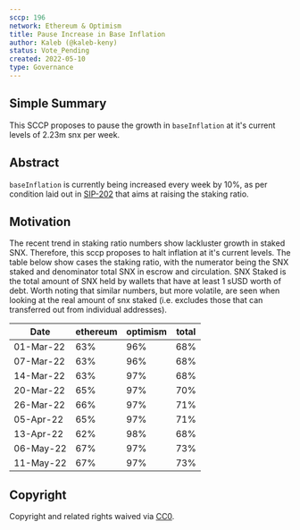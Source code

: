 ```yaml
---
sccp: 196
network: Ethereum & Optimism
title: Pause Increase in Base Inflation
author: Kaleb (@kaleb-keny)
status: Vote_Pending
created: 2022-05-10
type: Governance
---
```


## Simple Summary

<!--"If you can't explain it simply, you don't understand it well enough." Provide a simplified and layman-accessible explanation of the SCCP.-->

This SCCP proposes to pause the growth in `baseInflation` at it's current levels of 2.23m snx per week.

## Abstract

<!--A short (~200 word) description of the variable change proposed.-->

`baseInflation` is currently being increased every week by 10%, as per condition laid out in [SIP-202](https://sips.synthetix.io/sips/sip-202/) that aims at raising the staking ratio.

## Motivation

<!--The motivation is critical for SCCPs that want to update variables within Synthetix. It should clearly explain why the existing variable is not incentive aligned. SCCP submissions without sufficient motivation may be rejected outright.-->

The recent trend in staking ratio numbers show lackluster growth in staked SNX. Therefore, this sccp proposes to halt inflation at it's current levels. 
The table below show cases the staking ratio, with the numerator being the SNX staked and denominator total SNX in escrow and circulation. SNX Staked is the total amount of SNX held by wallets that have at least 1 sUSD worth of debt. Worth noting that similar numbers, but more volatile, are seen when looking at the real amount of snx staked  (i.e. excludes those that can transferred out from individual addresses).

| Date      	| ethereum 	| optimism 	| total 	|
|-----------	|----------	|----------	|-------	|
| 01-Mar-22 	| 63%      	| 96%      	| 68%   	|
| 07-Mar-22 	| 63%      	| 96%      	| 68%   	|
| 14-Mar-22 	| 63%      	| 97%      	| 68%   	|
| 20-Mar-22 	| 65%      	| 97%      	| 70%   	|
| 26-Mar-22 	| 66%      	| 97%      	| 71%   	|
| 05-Apr-22 	| 65%      	| 97%      	| 71%   	|
| 13-Apr-22 	| 62%      	| 98%      	| 68%   	|
| 06-May-22 	| 67%      	| 97%      	| 73%   	|
| 11-May-22 	| 67%      	| 97%      	| 73%   	| 

## Copyright

Copyright and related rights waived via [CC0](https://creativecommons.org/publicdomain/zero/1.0/).
